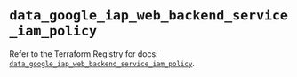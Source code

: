 # `data_google_iap_web_backend_service_iam_policy`

Refer to the Terraform Registry for docs: [`data_google_iap_web_backend_service_iam_policy`](https://registry.terraform.io/providers/hashicorp/google/6.7.0/docs/data-sources/iap_web_backend_service_iam_policy).
